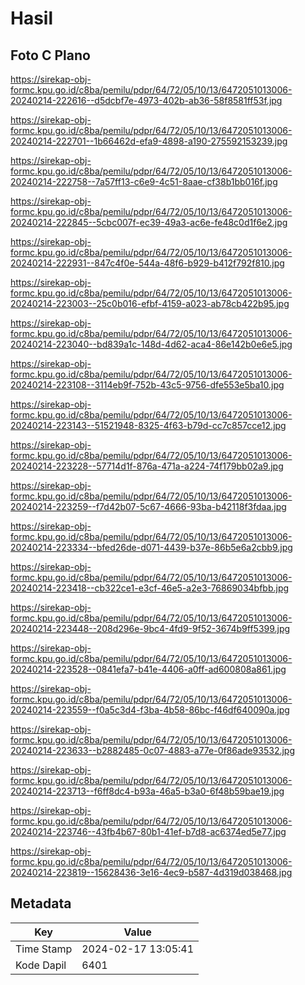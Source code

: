 # Hasil

## Foto C Plano

https://sirekap-obj-formc.kpu.go.id/c8ba/pemilu/pdpr/64/72/05/10/13/6472051013006-20240214-222616--d5dcbf7e-4973-402b-ab36-58f8581ff53f.jpg

https://sirekap-obj-formc.kpu.go.id/c8ba/pemilu/pdpr/64/72/05/10/13/6472051013006-20240214-222701--1b66462d-efa9-4898-a190-275592153239.jpg

https://sirekap-obj-formc.kpu.go.id/c8ba/pemilu/pdpr/64/72/05/10/13/6472051013006-20240214-222758--7a57ff13-c6e9-4c51-8aae-cf38b1bb016f.jpg

https://sirekap-obj-formc.kpu.go.id/c8ba/pemilu/pdpr/64/72/05/10/13/6472051013006-20240214-222845--5cbc007f-ec39-49a3-ac6e-fe48c0d1f6e2.jpg

https://sirekap-obj-formc.kpu.go.id/c8ba/pemilu/pdpr/64/72/05/10/13/6472051013006-20240214-222931--847c4f0e-544a-48f6-b929-b412f792f810.jpg

https://sirekap-obj-formc.kpu.go.id/c8ba/pemilu/pdpr/64/72/05/10/13/6472051013006-20240214-223003--25c0b016-efbf-4159-a023-ab78cb422b95.jpg

https://sirekap-obj-formc.kpu.go.id/c8ba/pemilu/pdpr/64/72/05/10/13/6472051013006-20240214-223040--bd839a1c-148d-4d62-aca4-86e142b0e6e5.jpg

https://sirekap-obj-formc.kpu.go.id/c8ba/pemilu/pdpr/64/72/05/10/13/6472051013006-20240214-223108--3114eb9f-752b-43c5-9756-dfe553e5ba10.jpg

https://sirekap-obj-formc.kpu.go.id/c8ba/pemilu/pdpr/64/72/05/10/13/6472051013006-20240214-223143--51521948-8325-4f63-b79d-cc7c857cce12.jpg

https://sirekap-obj-formc.kpu.go.id/c8ba/pemilu/pdpr/64/72/05/10/13/6472051013006-20240214-223228--57714d1f-876a-471a-a224-74f179bb02a9.jpg

https://sirekap-obj-formc.kpu.go.id/c8ba/pemilu/pdpr/64/72/05/10/13/6472051013006-20240214-223259--f7d42b07-5c67-4666-93ba-b42118f3fdaa.jpg

https://sirekap-obj-formc.kpu.go.id/c8ba/pemilu/pdpr/64/72/05/10/13/6472051013006-20240214-223334--bfed26de-d071-4439-b37e-86b5e6a2cbb9.jpg

https://sirekap-obj-formc.kpu.go.id/c8ba/pemilu/pdpr/64/72/05/10/13/6472051013006-20240214-223418--cb322ce1-e3cf-46e5-a2e3-76869034bfbb.jpg

https://sirekap-obj-formc.kpu.go.id/c8ba/pemilu/pdpr/64/72/05/10/13/6472051013006-20240214-223448--208d296e-9bc4-4fd9-9f52-3674b9ff5399.jpg

https://sirekap-obj-formc.kpu.go.id/c8ba/pemilu/pdpr/64/72/05/10/13/6472051013006-20240214-223528--0841efa7-b41e-4406-a0ff-ad600808a861.jpg

https://sirekap-obj-formc.kpu.go.id/c8ba/pemilu/pdpr/64/72/05/10/13/6472051013006-20240214-223559--f0a5c3d4-f3ba-4b58-86bc-f46df640090a.jpg

https://sirekap-obj-formc.kpu.go.id/c8ba/pemilu/pdpr/64/72/05/10/13/6472051013006-20240214-223633--b2882485-0c07-4883-a77e-0f86ade93532.jpg

https://sirekap-obj-formc.kpu.go.id/c8ba/pemilu/pdpr/64/72/05/10/13/6472051013006-20240214-223713--f6ff8dc4-b93a-46a5-b3a0-6f48b59bae19.jpg

https://sirekap-obj-formc.kpu.go.id/c8ba/pemilu/pdpr/64/72/05/10/13/6472051013006-20240214-223746--43fb4b67-80b1-41ef-b7d8-ac6374ed5e77.jpg

https://sirekap-obj-formc.kpu.go.id/c8ba/pemilu/pdpr/64/72/05/10/13/6472051013006-20240214-223819--15628436-3e16-4ec9-b587-4d319d038468.jpg


## Metadata

| Key        | Value               |
| ---------- | ------------------- |
| Time Stamp | 2024-02-17 13:05:41 |
| Kode Dapil | 6401                |



